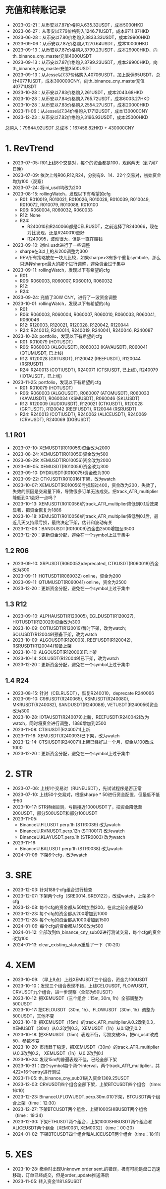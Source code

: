 # 充值和转账记录
- 2023-02-21：从币安以7.87价格购入635.32USDT，成本5000HKD
- 2023-06-27：从币安以7.79价格购入1246.71USDT，成本9711.87HKD
- 2023-06-28：从币安以7.80价格购入3833.33USDT，成本29900HKD
- 2023-09-06：从币安以7.87价格购入1270.64USDT，成本10000HKD
- 2023-09-13：从币安以7.87价格购入3799.23USDT，成本29900HKD，向th_binance_cny_master充值4000USDT
- 2023-09-13：从币安以7.87价格购入3799.23USDT，成本29900HKD，向th_binance_cny_master充值3500USDT
- 2023-09-13：从Jesse以7.37价格购入40706USDT，加上返佣65USDT，总计40771USDT，成本300000CNY，向th_binance_cny_master充值40771USDT
- 2023-10-28：从币安以7.83价格购入261USDT，成本2043.68HKD
- 2023-10-28：从币安以7.84价格购入765.72USDT，成本6003.27HKD
- 2023-10-28：从币安以7.83价格购入2554.27USDT，成本20000HKD
- 2023-11-06：从Jesse以7.34价格购入17712USDT，成本130000CNY
- 2023-12-23：从币安以7.82价格购入3196.93USDT，成本25000HKD

总购入：79844.92USDT
总成本：167458.82HKD + 430000CNY

# 1. RevTrend
- 2023-07-05: R01上线8个交易对，每个的资金都是100，观察两天（到7月7日晚）
- 2023-07-09: 依次上线R06,R12,R24，分别有9、14、22个交易对，初始资金均为100（观察）
- 2023-07-24: 将ini_usdt均改为200
- 2023-08-15: rollingWatch，发现以下有希望的cfg
    - R01: R010019, R010021, R010026, R010028, R010039, R010049, R010072, R010079, R010088, R010100
    - R06: R060004, R060032, R060033
    - R12: None
    - R24: 
        - R240010和R240066都是CELRUSDT，之前选择了R240066，现在对比发现，还是R240010更好
        - R240095，波动很大，但是一直在赚钱
- 2023-09-10: 对ini_usdt进行了一些调整
    - sharpe在3以上的从200调整为300
    - REV所有策略放在一块儿比较，如果sharpe>3有多个重复symbole，那么只选择sharpe最大的那个进行调整，避免资金过于集中
- 2023-09-11: rollingWatch，发现以下有希望的cfg
    - R01: 
    - R06: R060003, R060007, R060010, R060032
    - R12: 
    - R24: 
- 2023-09-24: 充值了30W CNY，进行了一波资金调整
- 2023-10-01: rollingWatch，发现以下有希望的cfg
    - R01: 
    - R06: R060003, R060004, R060007, R060010, R060033, R060041, R060046
    - R12: R120003, R120021, R120028, R120042, R120044
    - R24: R240013, R240014, R240019, R240041, R240046, R240087
- 2023-10-28: portfolio，发现以下有希望的cfg
    - R01: R010079 (HOTUSDT)
    - R06: R060003 (ALGOUSDT), R060033 (KAVAUSDT), R060041 (QTUMUSDT, 已上线)
    - R12: R120028 (GRTUSDT), R120042 (REEFUSDT), R120044 (RSRUSDT)
    - R24: R240013 (COTIUSDT), R240071 (CTSIUSDT, 已上线), R240079 (IOTAUSDT，已上线)
- 2023-11-25: portfolio，发现以下有希望的cfg
    - R01: R010079 (HOTUSDT)
    - R06: R060003 (ALGOUSDT), R060007 (ATOMUSDT), R060033 (KAVAUSDT), R060034 (KSMUSDT), R060046 (SKLUSDT)
    - R12: R120009 (AUDIOUSDT), R120021 (CTKUSDT), R120028 (GRTUSDT), R120042 (REEFUSDT), R120044 (RSRUSDT)
    - R24: R240013 (COTIUSDT), R240062 (ALICEUSDT), R240069 (CRVUSDT), R240069 (DGBUSDT)

## 1.1 R01

- 2023-07-10: XEMUSDT(R010056)资金改为2000
- 2023-08-24: XEMUSDT(R010056)资金改为500
- 2023-08-29: XEMUSDT(R010056)资金改为2000
- 2023-09-05: XEMUSDT(R010056)资金改为300
- 2023-09-10: DYDXUSDT(R010075)资金改为300
- 2023-09-22: CTKUSDT(R010016)下架，改为watch
- 2023-10-07: XEMUSDT(R010056)亏损超过400，资金改为200，失效了，失效的原因是交易量下降，导致很多订单无法成交。把track_ATR_multiplier降低到0.1会好一点吗？
- 2023-10-13: XEMUSDT(R010056)的track_ATR_multiplier降低到0.1后效果显著，把资金恢复为1886
- 2023-10-18: XEMUSDT(R010056)的track_ATR_multiplier降低到0.1后，最近几天又持续亏损，最终决定下架，估计和波动有关
- 2023-12-06：BANDUSDT(R010009)资金由2500增加至3500
- 2023-12-20：更新资金分配，避免在一个symbol上过于集中

## 1.2 R06

- 2023-09-10: XRPUSDT(R060052)deprecated, CTKUSDT(R060018)资金改为300
- 2023-09-11: HOTUSDT(R060032) online，资金为200
- 2023-09-11: QTUMUSDT(R060041) online，资金为2500
- 2023-12-20：更新资金分配，避免在一个symbol上过于集中

## 1.3 R12

- 2023-09-10: ALPHAUSDT(R120005), EGLDUSDT(R120027), HOTUSDT(R120029)资金改为300
- 2023-10-09: COTIUSDT(R120019)暂时下架，改为watch; SOLUSDT(R120049)预备下架，改为watch
- 2023-10-09: ALGOUSDT(R120003), REEFUSDT(R120042), RSRUSDT(R120044)预备上架
- 2023-10-10: ALGOUSDT(R120003)已上架
- 2023-10-14: SOLUSDT(R120049)已下架，改为watch
- 2023-12-20：更新资金分配，避免在一个symbol上过于集中

## 1.4 R24

- 2023-08-15: 针对（CELRUSDT），恢复R240010，deprecate R240066
- 2023-09-10: C98USDT(R240065), KSMUSDT(R240080), MKRUSDT(R240082), SANDUSDT(R240088), VETUSDT(R240056)资金改为300
- 2023-10-28: IOTAUSDT(R240079)上新，REEFUSDT(R240042)改为watch，同时将资金进行调整，1886增加到2500
- 2023-11-08: CTSIUSDT(R240071)上新
- 2023-11-16: XEMUSDT(R240093)已下架，改为watch
- 2023-12-14: CTSIUSDT(R240071)上架已经好过一个月，资金从100改成1000
- 2023-12-20：更新资金分配，避免在一个symbol上过于集中

# 2. STR

- 2023-07-06: 上线1个交易对（RUNEUSDT），先试试程序是否正常
- 2023-07-10: 上线50个交易对，根据sharpe * 50进行资金配置，但最低不低于50
- 2023-10-17: STR持续回测，亏损接近1000USDT了，把资金降低至200USDT，部分500USDT和部分100USDT
- 2023-11-05: 
    - BinanceU.FILUSDT.perp.1h (STR0039) 改为watch
    - BinanceU.RVNUSDT.perp.12h (STR0017) 改为watch
    - BinanceU.KLAYUSDT.perp.1h (STR0003) 改为watch
- 2023-11-16: 
    - BinanceU.BALUSDT.perp.1h (STR0038) 改为watch
- 2024-01-06: 下架6个cfg，改为watch

# 3. SRE

- 2023-12-03: 针对188个cfg组合进行检查
- 2023-12-07: 下架两个cfg（SRE0014, SRE0122），改成watch，上架多个cfg
- 2023-12-08: 每个cfg的资金都从50增加到200，在此之前全都是50
- 2023-12-23: 每个cfg的资金都从200增加到1000
- 2023-12-28: 每个cfg的资金都从1000增加到1500
- 2024-01-06: 每个cfg的资金都从1500改为500
- 2024-01-12: 全部改到th_binance_cny_sub02进行测试交易，每个cfg的资金改为100
- 2024-01-13: clear_existing_status重启了一下（10:20）

# 4. XEM

- 2023-10-09: （早上9点）上线XEMUSDT三个组合，资金为100USDT 
- 2023-10-10：发现三个组合表现不错，上线CELOUSDT, FLOWUSDT, CRVUSDT九个组合，进一步观察（全部为50USDT）
- 2023-10-12: 把XEMUSDT（三个组合：15m, 30m, 1h）全部调整为500USDT
- 2023-10-17: 把CELOUSDT（30m, 1h）、FLOWUSDT（30m, 1h）调整为500USDT，其他不变
- 2023-10-18: 把XEMUSDT（15m）的track_ATR_multiplier从0.2改到0.3， XEMUSDT（30m）从0.2改到0.3，XEMUSDT（1h）从0.1改到0.2
- 2023-10-18: 把XEMUSDT（15m）表现不行，亏损突破35，把ini_usdt改成50，参数不变
- 2023-10-20: 市场趋于稳定，把XEMUSDT（30m）的track_ATR_multiplier从0.3改到0.2， XEMUSDT（1h）从0.2改到0.1
- 2023-10-24: 发现15m的普遍表现不佳，已经全部下架
- 2023-10-31：四个symbol每个两个interval，两个track_ATR_multiplier，共4*2*2=16个entry进行测试
- 2023-11-05: th_binance_cny_sub01转入资金1369.25USDT
- 2023-12-03: CRVUSDT四个组合全部下架，上架BTCUSDT四个组合 （time: 16:10）
- 2023-12-23: BinanceU.FLOWUSDT.perp.30m.010下架，BTCUSDT两个组合上架（time：12:30）
- 2023-12-27: 下架BTCUSDT两个组合，上架1000SHIBUSDT两个组合（time：19:34）
- 2023-12-30: 下架ETHUSDT两个组合，上架1000SHIBUSDT两个组合和ALICEUSDT两个组合（XEM0031, XEM0032）（time：00:20）
- 2024-01-02: 下架BTCUSDT四个组合和ALICEUSDT两个组合（time：18:11）

# 5. XES

- 2023-10-28: 撤单时出现Unknown order sent.的错误，极有可能是盘口迅速移动，订单已经成交，但是order_update推送滞后
- 2023-11-05: 转入资金1181.85USDT